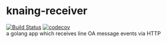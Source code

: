 # knaing-receiver
[![Build Status](https://travis-ci.com/ingtranet/knaing-receiver.svg?branch=develop)](https://travis-ci.com/ingtranet/knaing-receiver)
[![codecov](https://codecov.io/gh/ingtranet/knaing-receiver/branch/develop/graph/badge.svg)](https://codecov.io/gh/ingtranet/knaing-receiver)  
a golang app which receives line OA message events via HTTP